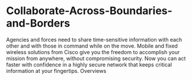 Collaborate-Across-Boundaries-and-Borders
=========================================

Agencies and forces need to share time-sensitive information with each other and with those in command while on the move.  Mobile and fixed wireless solutions from Cisco give you the freedom to accomplish your mission from anywhere, without compromising security. Now you can act faster with confidence in a highly secure network that keeps critical information at your fingertips. Overviews